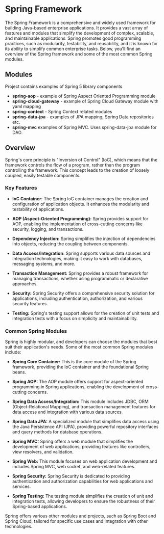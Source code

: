 # Spring Framework

The Spring Framework is a comprehensive and widely used framework for building Java-based enterprise applications. It
provides a vast array of features and modules that simplify the development of complex, scalable, and maintainable
applications. Spring promotes good programming practices, such as modularity, testability, and reusability, and it is
known for its ability to simplify common enterprise tasks. Below, you'll find an overview of the Spring framework and
some of the most common Spring modules.

## Modules

Project contains examples of Spring 5 library components

- **spring-aop** - example of Spring Aspect Oriented Programming module
- **spring-cloud-gateway** - example of Spring Cloud Gateway module with yaml mapping
- **spring-context** - Spring Context related modules
- **spring-data-jpa** - examples of JPA mapping, Spring Data repositories etc.
- **spring-mvc** examples of Spring MVC. Uses spring-data-jpa module for DAO.

## Overview

Spring's core principle is "Inversion of Control" (IoC), which means that the framework controls the flow of a program,
rather than the program controlling the framework. This concept leads to the creation of loosely coupled, easily
testable components.

### Key Features

- **IoC Container:** The Spring IoC container manages the creation and configuration of application objects. It enhances
  the modularity and testability of applications.

- **AOP (Aspect-Oriented Programming):** Spring provides support for AOP, enabling the implementation of cross-cutting
  concerns like security, logging, and transactions.

- **Dependency Injection:** Spring simplifies the injection of dependencies into objects, reducing the coupling between
  components.

- **Data Access/Integration:** Spring supports various data sources and integration technologies, making it easy to work
  with databases, messaging systems, and more.

- **Transaction Management:** Spring provides a robust framework for managing transactions, whether using programmatic
  or declarative approaches.

- **Security:** Spring Security offers a comprehensive security solution for applications, including authentication,
  authorization, and various security features.

- **Testing:** Spring's testing support allows for the creation of unit tests and integration tests with a focus on
  simplicity and maintainability.

### Common Spring Modules

Spring is highly modular, and developers can choose the modules that best suit their application's needs. Some of the
most common Spring modules include:

- **Spring Core Container:** This is the core module of the Spring framework, providing the IoC container and the
  foundational Spring beans.

- **Spring AOP:** The AOP module offers support for aspect-oriented programming in Spring applications, enabling the
  development of cross-cutting concerns.

- **Spring Data Access/Integration:** This module includes JDBC, ORM (Object-Relational Mapping), and transaction
  management features for data access and integration with various data sources.

- **Spring Data JPA:** A specialized module that simplifies data access using the Java Persistence API (JPA), providing
  powerful repository interfaces and query methods for database operations.

- **Spring MVC:** Spring offers a web module that simplifies the development of web applications, providing features
  like controllers, view resolvers, and validation.

- **Spring Web:** This module focuses on web application development and includes Spring MVC, web socket, and
  web-related features.

- **Spring Security:** Spring Security is dedicated to providing authentication and authorization capabilities for web
  applications and services.

- **Spring Testing:** The testing module simplifies the creation of unit and integration tests, allowing developers to
  ensure the robustness of their Spring-based applications.

Spring offers various other modules and projects, such as Spring Boot and Spring Cloud, tailored for
specific use cases and integration with other technologies.
